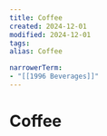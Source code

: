 ```yaml
---
title: Coffee
created: 2024-12-01
modified: 2024-12-01
tags: 
alias: Coffee

narrowerTerm:
- "[[1996 Beverages]]"
---
```

# Coffee
